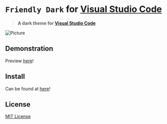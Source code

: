 # `Friendly Dark` for [Visual Studio Code](https://code.visualstudio.com/)

> **A dark theme for [Visual Studio Code](https://code.visualstudio.com)**

![Picture](./previews/ErrorDark.png)

## Demonstration

Preview [here](https://vscode.dev/theme/errordim.darkish-theme)!

## Install

Can be found at [here](https://marketplace.visualstudio.com/items?itemName=ErrorDIM.Darkish-Theme)!

## License

[MIT License](./LICENSE)
